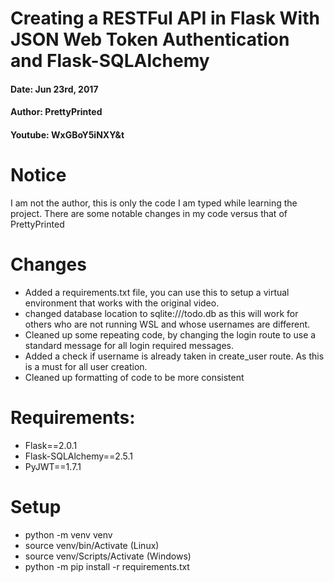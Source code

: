 # Creating a RESTFul API in Flask With JSON Web Token Authentication and Flask-SQLAlchemy
#### Date: Jun 23rd, 2017
#### Author: PrettyPrinted
#### Youtube: WxGBoY5iNXY&t
# Notice
I am not the author, this is only the code I am typed while learning the project. There are some notable changes in my code versus that of PrettyPrinted

# Changes
* Added a requirements.txt file, you can use this to setup a virtual environment that works with the original video.
* changed database location to sqlite:///todo.db as this will work for others who are not running WSL and whose usernames are different.
* Cleaned up some repeating code, by changing the login route to use a standard message for all login required messages.
* Added a check if username is already taken in create_user route. As this is a must for all user creation.
* Cleaned up formatting of code to be more consistent

# Requirements:
* Flask==2.0.1
* Flask-SQLAlchemy==2.5.1
* PyJWT==1.7.1
# Setup
* python -m venv venv
* source venv/bin/Activate (Linux)
* source venv/Scripts/Activate (Windows)
* python -m pip install -r requirements.txt